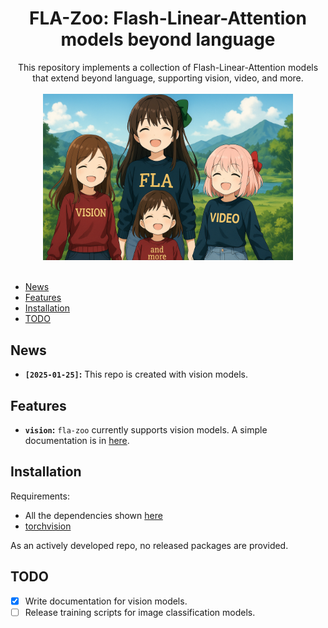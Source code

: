 <div align="center">

# FLA-Zoo: Flash-Linear-Attention models beyond language

</div>
<div align="center">
This repository implements a collection of Flash-Linear-Attention models that extend beyond language, supporting vision, video, and more.
</div>

<div align="center">
  <br/>
  <img width="400" alt="diagram" src="assets/flazoo.png">
  <!-- <br/>
  <em>[ai generated image with modifications]</em> -->
</div>
<br/>

* [News](#news)
* [Features](#features)
* [Installation](#installation)
* [TODO](#todo)
<!-- * [Citation](#citation) -->

## News

- **$\texttt{[2025-01-25]}$:** This repo is created with vision models.

## Features

- **`vision`:** `fla-zoo` currently supports vision models. A simple documentation is in [here](docs/vision/vision.md).

## Installation

Requirements:
- All the dependencies shown [here](https://github.com/fla-org/flash-linear-attention?tab=readme-ov-file#installation)
- [torchvision](https://github.com/pytorch/vision)

As an actively developed repo, no released packages are provided.

## TODO

- [x] Write documentation for vision models.
- [ ] Release training scripts for image classification models.
